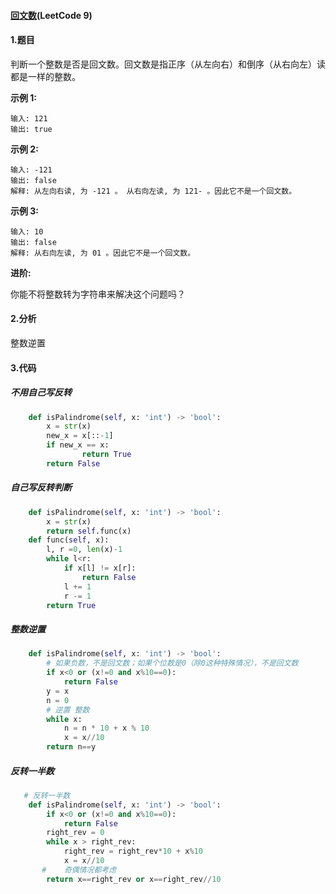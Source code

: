 #### [回文数](https://leetcode-cn.com/problems/palindrome-number/)(LeetCode 9)

#### 1.题目

判断一个整数是否是回文数。回文数是指正序（从左向右）和倒序（从右向左）读都是一样的整数。

**示例 1:**

```
输入: 121
输出: true
```

**示例 2:**

```
输入: -121
输出: false
解释: 从左向右读, 为 -121 。 从右向左读, 为 121- 。因此它不是一个回文数。
```

**示例 3:**

```
输入: 10
输出: false
解释: 从右向左读, 为 01 。因此它不是一个回文数。
```

**进阶:**

你能不将整数转为字符串来解决这个问题吗？

#### 2.分析

整数逆置

#### 3.代码

##### 不用自己写反转

```python
    def isPalindrome(self, x: 'int') -> 'bool':
        x = str(x)
        new_x = x[::-1]
        if new_x == x: 
                return True
        return False
```

##### 自己写反转判断

```python
    def isPalindrome(self, x: 'int') -> 'bool':
        x = str(x)
        return self.func(x)
    def func(self, x):
        l, r =0, len(x)-1
        while l<r:
            if x[l] != x[r]:
                return False
            l += 1
            r -= 1
        return True
```

##### 整数逆置

```python
    def isPalindrome(self, x: 'int') -> 'bool':
        # 如果负数，不是回文数；如果个位数是0（除0这种特殊情况），不是回文数
        if x<0 or (x!=0 and x%10==0):
            return False
        y = x
        n = 0
        # 逆置 整数
        while x:
            n = n * 10 + x % 10
            x = x//10
        return n==y
```

##### 反转一半数

```python
   # 反转一半数
    def isPalindrome(self, x: 'int') -> 'bool':
        if x<0 or (x!=0 and x%10==0):
            return False
        right_rev = 0
        while x > right_rev:
            right_rev = right_rev*10 + x%10
            x = x//10
       #    奇偶情况都考虑
        return x==right_rev or x==right_rev//10
```

